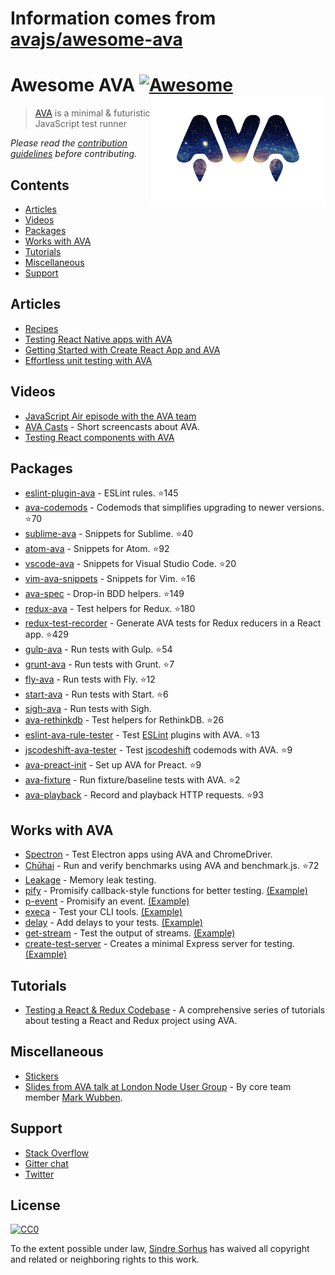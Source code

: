 # Information comes from [avajs/awesome-ava](https://github.com/avajs/awesome-ava)
# Awesome AVA [![Awesome](https://cdn.rawgit.com/sindresorhus/awesome/d7305f38d29fed78fa85652e3a63e154dd8e8829/media/badge.svg)](https://github.com/sindresorhus/awesome) [<img src="https://github.com/avajs/ava/raw/master/media/header.png" width="280" align="right" alt="AVA">](https://ava.li)

> [AVA](https://ava.li) is a minimal & futuristic JavaScript test runner

*Please read the [contribution guidelines](contributing.md) before contributing.*


## Contents

- [Articles](#articles)
- [Videos](#videos)
- [Packages](#packages)
- [Works with AVA](#works-with-ava)
- [Tutorials](#tutorials)
- [Miscellaneous](#miscellaneous)
- [Support](#support)


## Articles

- [Recipes](https://github.com/avajs/ava/tree/master/docs/recipes)
- [Testing React Native apps with AVA](https://shift.infinite.red/testing-the-bejeezus-out-of-react-native-apps-with-ava-330f51f8f6c3)
- [Getting Started with Create React App and AVA](https://semaphoreci.com/community/tutorials/getting-started-with-create-react-app-and-ava)
- [Effortless unit testing with AVA](https://wecodetheweb.com/2016/04/19/effortless-unit-testing-with-ava/)


## Videos

- [JavaScript Air episode with the AVA team](http://jsair.io/ava)
- [AVA Casts](http://avacasts.com) - Short screencasts about AVA.
- [Testing React components with AVA](https://www.youtube.com/watch?v=RxLW6-3dk5A)


## Packages

- [eslint-plugin-ava](https://github.com/avajs/eslint-plugin-ava) - ESLint rules. :star:145
- [ava-codemods](https://github.com/jamestalmage/ava-codemods) - Codemods that simplifies upgrading to newer versions. :star:70
- [sublime-ava](https://github.com/avajs/sublime-ava) - Snippets for Sublime. :star:40
- [atom-ava](https://github.com/avajs/atom-ava) - Snippets for Atom. :star:92
- [vscode-ava](https://github.com/samverschueren/vscode-ava) - Snippets for Visual Studio Code. :star:20
- [vim-ava-snippets](https://github.com/ahmedelgabri/vim-ava-snippets) - Snippets for Vim. :star:16
- [ava-spec](https://github.com/sheerun/ava-spec) - Drop-in BDD helpers. :star:149
- [redux-ava](https://github.com/sotojuan/redux-ava) - Test helpers for Redux. :star:180
- [redux-test-recorder](https://github.com/conorhastings/redux-test-recorder) - Generate AVA tests for Redux reducers in a React app. :star:429
- [gulp-ava](https://github.com/avajs/gulp-ava) - Run tests with Gulp. :star:54
- [grunt-ava](https://github.com/avajs/grunt-ava) - Run tests with Grunt. :star:7
- [fly-ava](https://github.com/pine/fly-ava) - Run tests with Fly. :star:12
- [start-ava](https://github.com/start-runner/ava) - Run tests with Start. :star:6
- [sigh-ava](https://github.com/unlight/sigh-ava) - Run tests with Sigh.
- [ava-rethinkdb](https://github.com/rrdelaney/ava-rethinkdb) - Test helpers for RethinkDB. :star:26
- [eslint-ava-rule-tester](https://github.com/jfmengels/eslint-ava-rule-tester) - Test [ESLint](https://github.com/eslint/eslint) plugins with AVA. :star:13
- [jscodeshift-ava-tester](https://github.com/jfmengels/jscodeshift-ava-tester) - Test [jscodeshift](https://github.com/facebook/jscodeshift) codemods with AVA. :star:9
- [ava-preact-init](https://github.com/avajs/ava-preact-init) - Set up AVA for Preact. :star:9
- [ava-fixture](https://github.com/unional/ava-fixture) - Run fixture/baseline tests with AVA. :star:2
- [ava-playback](https://github.com/dempfi/ava-playback) - Record and playback HTTP requests. :star:93


## Works with AVA

- [Spectron](https://github.com/electron/spectron#with-ava) - Test Electron apps using AVA and ChromeDriver.
- [Chūhai](https://github.com/Hypercubed/chuhai) - Run and verify benchmarks using AVA and benchmark.js. :star:72
- [Leakage](https://github.com/andywer/leakage#usage-with-ava--tape) - Memory leak testing.
- [pify](https://github.com/sindresorhus/pify) - Promisify callback-style functions for better testing. [(Example)](https://github.com/sindresorhus/registry-url/blob/eb1f0e01722208366c9199b96235fd043ec162ae/test.js#L6)
- [p-event](https://github.com/sindresorhus/p-event) - Promisify an event. [(Example)](https://github.com/sindresorhus/gulp-debug/blob/4db5871594742a346d17aa9b34f43c87d4e54934/test.js#L42-L44)
- [execa](https://github.com/sindresorhus/execa) - Test your CLI tools. [(Example)](https://github.com/sindresorhus/active-win-cli/blob/d01813762b304102d1fee147855481e9f38c8517/test.js#L5-L6)
- [delay](https://github.com/sindresorhus/delay) - Add delays to your tests. [(Example)](https://github.com/sindresorhus/p-queue/blob/a3a5cadefc2b54269f4939bb34e8dc180c3bd800/test.js#L39)
- [get-stream](https://github.com/sindresorhus/get-stream) - Test the output of streams. [(Example)](https://github.com/sindresorhus/ora/blob/4ceeedd51795bb88a8033229d198e70cd8a2aff7/test.js#L33-L35)
- [create-test-server](https://github.com/lukechilds/create-test-server) - Creates a minimal Express server for testing. [(Example)](https://github.com/lukechilds/clone-response/blob/11f5870e4e1b039e2d9a8f1f72d45fd1b9706bf3/test/clone-response.js)


## Tutorials

- [Testing a React & Redux Codebase](http://silvenon.com/testing-react-and-redux/) - A comprehensive series of tutorials about testing a React and Redux project using AVA.


## Miscellaneous

- [Stickers](https://www.stickermule.com/user/1070705604/stickers)
- [Slides from AVA talk at London Node User Group](https://speakerdeck.com/novemberborn/ava-at-lnug) - By core team member [Mark Wubben](https://github.com/novemberborn).


## Support

- [Stack Overflow](https://stackoverflow.com/questions/tagged/ava)
- [Gitter chat](https://gitter.im/avajs/ava)
- [Twitter](https://twitter.com/ava__js)


## License

[![CC0](http://mirrors.creativecommons.org/presskit/buttons/88x31/svg/cc-zero.svg)](https://creativecommons.org/publicdomain/zero/1.0/)

To the extent possible under law, [Sindre Sorhus](http://sindresorhus.com) has waived all copyright and related or neighboring rights to this work.

